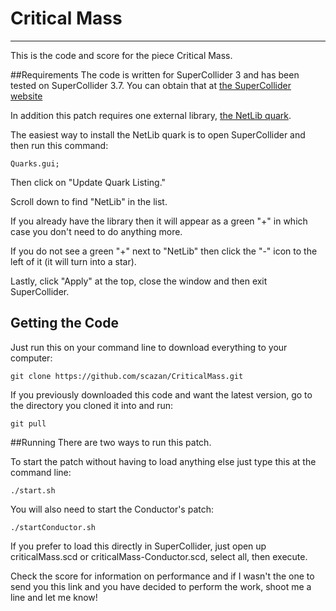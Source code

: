 # Critical Mass
---------------

This is the code and score for the piece Critical Mass.

##Requirements
The code is written for SuperCollider 3 and has been tested on SuperCollider 3.7.
You can obtain that at [the SuperCollider website](http://supercollider.github.io/)

In addition this patch requires one external library, [the NetLib quark](https://github.com/supercollider-quarks/NetLib).

The easiest way to install the NetLib quark is to open SuperCollider and then run this command:
```
Quarks.gui;
```

Then click on "Update Quark Listing."

Scroll down to find "NetLib" in the list.

If you already have the library then it will appear as a green "+" in which case you don't need to do anything more.

If you do not see a green "+" next to "NetLib" then click the "-" icon to the left of it (it will turn into a star).

Lastly, click "Apply" at the top, close the window and then exit SuperCollider.

## Getting the Code
Just run this on your command line to download everything to your computer:
```
git clone https://github.com/scazan/CriticalMass.git
```

If you previously downloaded this code and want the latest version, go to the directory you cloned it into and run:
```
git pull
```

##Running
There are two ways to run this patch.

To start the patch without having to load anything else just type this at the command line:
```
./start.sh
```
You will also need to start the Conductor's patch:
```
./startConductor.sh
```

If you prefer to load this directly in SuperCollider, just open up criticalMass.scd or criticalMass-Conductor.scd, select all, then execute.

Check the score for information on performance and if I wasn't the one to send you this link and you have decided to perform the work, shoot me a line and let me know!


